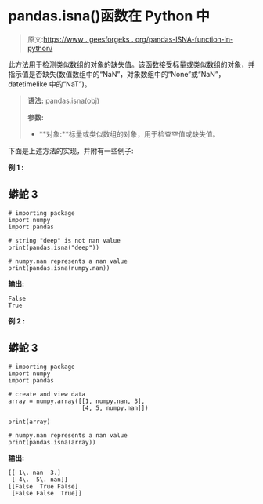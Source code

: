 # pandas.isna()函数在 Python 中

> 原文:[https://www . geesforgeks . org/pandas-ISNA-function-in-python/](https://www.geeksforgeeks.org/pandas-isna-function-in-python/)

此方法用于检测类似数组的对象的缺失值。该函数接受标量或类似数组的对象，并指示值是否缺失(数值数组中的“NaN”，对象数组中的“None”或“NaN”，datetimelike 中的“NaT”)。

> **语法:** pandas.isna(obj)
> 
> **参数:**
> 
> *   **对象:**标量或类似数组的对象，用于检查空值或缺失值。

下面是上述方法的实现，并附有一些例子:

**例 1 :**

## 蟒蛇 3

```
# importing package
import numpy
import pandas

# string "deep" is not nan value
print(pandas.isna("deep"))

# numpy.nan represents a nan value
print(pandas.isna(numpy.nan))
```

**输出:**

```
False
True

```

**例 2 :**

## 蟒蛇 3

```
# importing package
import numpy
import pandas

# create and view data
array = numpy.array([[1, numpy.nan, 3], 
                     [4, 5, numpy.nan]])

print(array)

# numpy.nan represents a nan value
print(pandas.isna(array))
```

**输出:**

```
[[ 1\. nan  3.]
 [ 4\.  5\. nan]]
[[False  True False]
 [False False  True]]

```